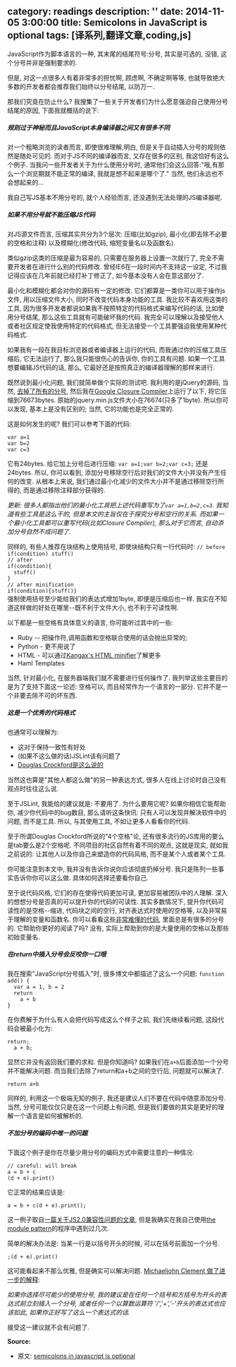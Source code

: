 category: readings
description: ''
date: 2014-11-05 3:00:00
title: Semicolons in JavaScript is optional
tags: [译系列,翻译文章,coding,js]
---

<article class="article body">

<p>JavaScript作为脚本语言的一种, 其末尾的结尾符号:分号, 其实是可选的, 没错, 这个分号并非是强制要求的.</p>

<p>但是, 对这一点很多人有着非常多的担忧啊, 顾虑啊, 不确定啊等等, 也就导致绝大多数的开发者都会推荐我们始终以分号结尾, 以防万一.</p>

<p>那我们究竟在防止什么? 我搜集了一些关于开发者们为什么愿意强迫自己使用分号结尾的原因, 下面我就概括的说下:</p>

<h5>规则过于神秘而且JavaScript本身编译器之间又有很多不同</h5>

<p>对一个粗略浏览的读者而言, 即使很难理解,明白, 但是关于自动插入分号的规则依然是随处可见的. 而对于JS不同的编译器而言, 又存在很多的区别, 我这恰好有这么个例子. 当我问一些开发者关于为什么使用分号时, 通常他们会这么回答:"哦,有那么一个浏览期就不能正常的编译, 我就是想不起来是哪个了." 当然, 他们永远也不会想起来的...</p>

<p>我自己写JS基本不用分号的, 就个人经验而言, 还没遇到无法处理的JS编译器呢.</p>

<h5>如果不用分号就不能压缩JS代码</h5>

<p>对JS源文件而言, 压缩其实共分为3个层次: 压缩(比如gzip), 最小化(即去除不必要的空格和注释) 以及模糊化(修改代码, 缩短变量名以及函数名).</p>

<p>类似gzip这类的压缩是最为容易的, 只需要在服务器上设置一次就行了, 完全不需要开发者在进行什么别的代码修改. 曾经IE6在一段时间内不支持这一设定, 不过我记得应该在几年前就已经打补丁修正了, 如今基本没有人会在意这部分了.</p>

<p>最小化和模糊化都会对你的源码有一定的修改. 它们都算是一类你可以用于操作js文件, 用以压缩文件大小, 同时不改变代码本身功能的工具. 我比较不喜欢用这类的工具, 因为很多开发者都说如果我不按照特定的代码格式来编写代码的话, 比如使用分号结尾, 那么这些工具就有可能破坏我的代码. 我完全可以理解以及接受他人或者社区规定使我使用特定的代码格式, 但无法接受一个工具要强迫我使用某种代码格式.</p>

<p>如果我有一段在我目标浏览器或者编译器上运行的代码, 而我通过你的压缩工具压缩后, 它无法运行了, 那么我只能很伤心的告诉你, 你的工具有问题. 如果一个工具想要编辑JS代码的话, 那么, 它最好还是按照真正的编译器理解的那样来进行.</p>

<p>既然说到最小化问题, 我们就简单做个实际的测试吧. 我利用的是jQuery的源码, 当然, <a href="http://github.com/mislav/jquery/commit/4a2faf8987fc3fcb8aefc99def5b5ed2b4de190c">去掉了所有的分号</a>,  然后我在<a href="http://code.google.com/closure/compiler/">Google Closure Compiler</a>上运行了以下, 将它压缩到76673bytes. 原始的jquery.min.js文件大小在76674(只多了1byte). 所以你可以发现, 基本上是没有区别的; 当然, 它的功能也是完全正常的.</p>

<p>这是如何发生的呢? 我们可以参考下面的代码:</p>

<p><code>var a=1
var b=2
var c=3
</code></p>
<p>
它有24bytes. 给它加上分号后进行压缩:
<code>var a=1;var b=2;var c=3;</code> 还是24bytes. 所以, 你可以看到, 添加分号移除空行后对我们的文件大小并没有产生任何的改变. 从根本上来说, 我们通过最小化减少的文件大小并不是通过移除空行所得的, 而是通过移除注释部分获得的.</p>

<p><em>更新: 很多人都指出他们的最小化工具把上述代码重写为了<code>var a=1,b=2,c=3</code>. 我知道有些工具是这么干的, 但是本文的主旨仅在于探究分号和空行的关系. 而如果一个最小化工具都可以重写代码(比如Closure Compiler), 那么对于它而言, 自动添加分号自然不成问题了.</em></p>

<p>同样的, 有些人推荐在块结构上使用括号, 即使块结构只有一行代码时:
<code>// before
if(condition) stuff()
// after
if(condition){
  stuff()
}
// after minification
if(condition){stuff()}
</code>
强制使用括号至少能给我们的表达式增加1byte, 即便是压缩后也一样. 我实在不知道这样做的好处在哪里--既不利于文件大小, 也不利于可读性啊.</p>

<p>以下都是一些空格有具体意义的语言, 你可能听过其中的一些:</p>

<ul>
<li>Ruby -- 把操作符,调用函数和空格联合使用的话会抛出异常的;</li>
<li>Python - 更不用说了</li>
<li>HTML - 可以通过<a href="http://perfectionkills.com/experimenting-with-html-minifier/">Kangax's HTML minifier</a>了解更多</li>
<li>Haml Templates</li>
</ul>

<p>当然, 针对最小化, 在服务器端我们就不需要进行任何操作了. 我列举这些主要目的是为了支持下面这一论述: 空格可以, 而且经常作为一个语言的一部分. 它并不是一个非要去除不可的坏东西.</p>

<h5>这是一个优秀的代码格式</h5>

<p>也通常可以理解为:</p>

<ul>
<li>这对于保持一致性有好处</li>
<li>(如果不这么做的话)JSLint该有问题了</li>
<li><a href="http://javascript.crockford.com/code.html">Douglas Crockford是这么说的</a></li>
</ul>

<p>当然这也算是"其他人都这么做"的另一种表达方式, 很多人在线上讨论时自己没有观点时往往这么说.</p>

<p>至于JSLint, 我能给的建议就是: 不要用了. 为什么要用它呢? 如果你相信它能帮助你, 减少你代码中的bug数目, 那么请听这条快讯: 只有人可以发现并解决软件中的问题, 而不是工具. 所以, 与其使用工具, 不如让更多人看看你的代码.</p>

<p>至于所谓Douglas Crockford所说的"4个空格"论, 还有很多流行的JS库用的要么是tab要么是2个空格呢.
不同项目的社区自然有着不同的观点, 这就是现实, 就如我之前说的: 让其他人以及你自己来塑造你的代码风格, 而不是某个人或者某个工具.</p>

<p>你可能注意到本文中, 我并没有告诉你说你应该彻底扔掉分号. 我只是陈列一些事实告诉你你可以这么做. 具体如何选择还要看你自己.</p>

<p>至于说代码风格, 它们的存在使得代码更加可读, 更加容易被团队中的人理解. 深入的想想分号是否真的可以提升你的代码的可读性. 其实多数情况下, 提升你代码可读性的是空格--缩进, 代码块之间的空行, 对齐表达式时使用的空格等, 以及非常易于理解的变量和函数名. 你可以看看这些<a href="http://img.skitch.com/20100509-qf8t69ad7cpmudwdksbw5hu6te.png">非常难懂的代码</a>, 里面总是有很多的分号的. 它帮助你更好的阅读了吗? 没有, 实际上帮助到你的是大量使用的空格以及那些初始变量名.</p>

<h5>在return中插入分号会反咬你一口哦</h5>

<p>我在搜索"JavaScript分号插入"时, 很多博文中都描述了这么一个问题:
<code>function add() {
  var a = 1, b = 2
  return
    a + b
}
</code></p>

<p>在你费解于为什么有人会把代码写成这么个样子之前, 我们先继续看问题, 这段代码会被最小化为:</p>

<p><code>return;
  a + b;
</code></p>

<p>显然它并没有返回我们要的求和.  但是你知道吗? 如果我们在<code>a+b</code>后面添加一个分号并不能解决问题. 而当我们去除了return和a+b之间的空行后, 问题就可以解决了.</p>

<p><code>return a+b
</code></p>

<p>同样的, 利用这一个极端无知的例子, 我还是建议人们不要在代码中随意添加分号. 当然, 分号可能仅仅只是在这一个问题上有问题, 但是我们要做的其实是更好的理解一个语言是如何被解析的.</p>

<h5>不加分号的编码中唯一的问题</h5>

<p>下面这个例子是你在尽量少用分号的编码方式中需要注意的一种情况:</p>

<p><code>// careful: will break
a = b + c
(d + e).print()
</code></p>

<p>它正常的结果应该是:</p>

<p><code>a = b + c(d + e).print();
</code></p>

<p>这一例子取自<a href="http://www.mozilla.org/js/language/js20-2000-07/rationale/syntax.html">一篇关于JS2.0兼容性问题的文章</a>, 但是我确实在我自己使用<a href="http://www.yuiblog.com/blog/2007/06/12/module-pattern/">the module pattern</a>的程序中遇到过几次.</p>

<p>简单的解决办法是: 当某一行是以括号开头的时候, 可以在括号前面加一个分号.</p>

<p><code>;(d + e).print()
</code></p>

<p>这可能看起来不那么优雅, 但是确实可以解决问题. <a href="http://inimino.org/~inimino/blog/javascript_semicolons">Michaeljohn Clement 做了进一步的解释</a>:</p>

<p><em>如果你选择尽可能少的使用分号, 我的建议是在任何一个括号和方括号为开头的表达式前立刻插入一个分号, 或者任何一个以算数运算符 '/','+','-'开头的表达式也应该如此, 如果你正好写了这么一个表达式的话.</em></p>

<p>接受这一建议就不会有问题了.</p>

<strong>Source:</strong>
<ul>
	<li>原文: <a href="http://mislav.uniqpath.com/2010/05/semicolons/" title="semicolons in javascript is optional" target="_blank">semicolons in javascript is optional</a></li>
</ul>


</article>
